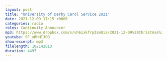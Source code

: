 ```yaml
---
layout: post
title: "University of Derby Carol Service 2021"
date: 2021-12-09 17:15 +0000
categories: radio
roles: Continuity Announcer
mp3: https://www.dropbox.com/s/uh6ixkfrp3sm8is/2021-12-09%20Christmas%20Service.mp3?raw=1
youtube: SF_yRHHI3OQ
show-excerpt: mp3
filelength: 102142013
duration: 4497
---
```

